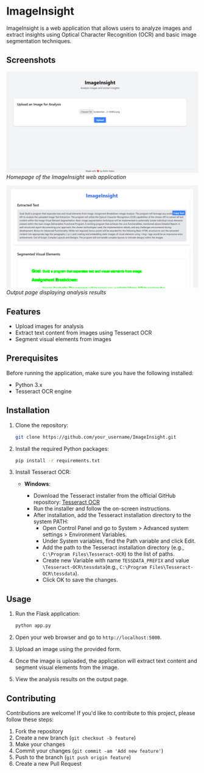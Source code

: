 # ImageInsight

ImageInsight is a web application that allows users to analyze images and extract insights using Optical Character Recognition (OCR) and basic image segmentation techniques.

## Screenshots

![Homepage](screenshots/homepage.png)
_Homepage of the ImageInsight web application_

![Output Page](screenshots/output_page.png)
_Output page displaying analysis results_

## Features

- Upload images for analysis
- Extract text content from images using Tesseract OCR
- Segment visual elements from images

## Prerequisites

Before running the application, make sure you have the following installed:

- Python 3.x
- Tesseract OCR engine

## Installation

1. Clone the repository:

   ```bash
   git clone https://github.com/your_username/ImageInsight.git
   ```

2. Install the required Python packages:

   ```bash
   pip install -r requirements.txt
   ```

3. Install Tesseract OCR:

   - **Windows**:

     - Download the Tesseract installer from the official GitHub repository: [Tesseract OCR](https://github.com/tesseract-ocr/tesseract)
     - Run the installer and follow the on-screen instructions.
     - After installation, add the Tesseract installation directory to the system PATH:
       - Open Control Panel and go to System > Advanced system settings > Environment Variables.
       - Under System variables, find the Path variable and click Edit.
       - Add the path to the Tesseract installation directory (e.g., `C:\Program Files\Tesseract-OCR`) to the list of paths.
       - Create new Variable with name `TESSDATA_PREFIX` and value `\Tesseract-OCR\tessdata`(e.g., `C:\Program Files\Tesseract-OCR\tessdata`).
       - Click OK to save the changes.

## Usage

1. Run the Flask application:

   ```bash
   python app.py
   ```

2. Open your web browser and go to `http://localhost:5000`.

3. Upload an image using the provided form.

4. Once the image is uploaded, the application will extract text content and segment visual elements from the image.

5. View the analysis results on the output page.

## Contributing

Contributions are welcome! If you'd like to contribute to this project, please follow these steps:

1. Fork the repository
2. Create a new branch (`git checkout -b feature`)
3. Make your changes
4. Commit your changes (`git commit -am 'Add new feature'`)
5. Push to the branch (`git push origin feature`)
6. Create a new Pull Request
